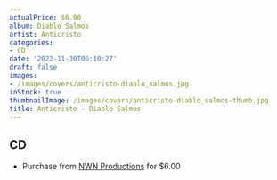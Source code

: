 ```yaml
---
actualPrice: $6.00
album: Diablo Salmos
artist: Anticristo
categories:
- CD
date: '2022-11-30T06:10:27'
draft: false
images:
- /images/covers/anticristo-diablo_salmos.jpg
inStock: true
thumbnailImage: /images/covers/anticristo-diablo_salmos-thumb.jpg
title: Anticristo - Diablo Salmos
---
```


## CD
* Purchase from [NWN Productions](http://shop.nwnprod.com/index.php?route=product/product&path=93&product_id=2115&sort=pd.name&order=ASC) for $6.00
